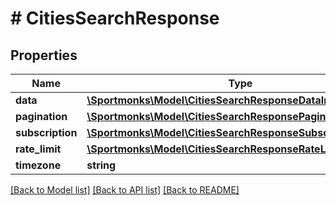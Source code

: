 # # CitiesSearchResponse

## Properties

Name | Type | Description | Notes
------------ | ------------- | ------------- | -------------
**data** | [**\Sportmonks\Model\CitiesSearchResponseDataInner[]**](CitiesSearchResponseDataInner.md) |  | [optional]
**pagination** | [**\Sportmonks\Model\CitiesSearchResponsePagination**](CitiesSearchResponsePagination.md) |  | [optional]
**subscription** | [**\Sportmonks\Model\CitiesSearchResponseSubscriptionInner[]**](CitiesSearchResponseSubscriptionInner.md) |  | [optional]
**rate_limit** | [**\Sportmonks\Model\CitiesSearchResponseRateLimit**](CitiesSearchResponseRateLimit.md) |  | [optional]
**timezone** | **string** |  | [optional]

[[Back to Model list]](../../README.md#models) [[Back to API list]](../../README.md#endpoints) [[Back to README]](../../README.md)
